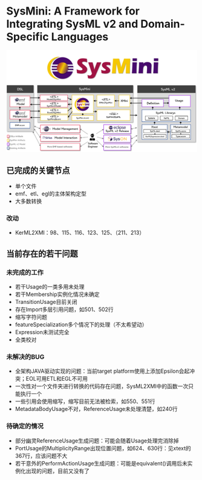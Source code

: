 # SysMini: A Framework for Integrating SysML v2 and Domain-Specific Languages

![LOGO](https://github.com/Ruizhe-Yang/SysMini/blob/main/logo.png)
![SysMini Architecture](https://github.com/Ruizhe-Yang/SysMini/blob/main/SysMini%20architecture.png)

## 已完成的关键节点

- 单个文件
- emf、etl、egl的主体架构定型
- 大多数转换

### 改动

- KerML2XMI：98、115、116、123、125、（211、213）

## 当前存在的若干问题

### 未完成的工作

- 若干Usage的一类多用未处理
- 若干Membership实例化情况未确定
- TransitionUsage目前关闭
- 存在Import多层引用问题，如501、502行
- 缩写字符问题
- featureSpecialization多个情况下的处理（不太希望动）
- Expression未测试完全
- 全类校对

### 未解决的BUG

- 全架构JAVA驱动实现的问题：当前target platform使用上添加Epsilon会起冲突；EOL可用ETL和EGL不可用
- 一次性对一个文件夹进行转换的代码存在问题，SysML2XMI中的函数一次只能执行一个
- 一些引用会使用缩写，缩写目前无法被检索，如550、551行
- MetadataBodyUsage不对，ReferenceUsage未处理清楚，如240行

### 待确定的情况

- 部分幽灵ReferenceUsage生成问题：可能会随着Usage处理完消除掉
- PortUsage的MultiplicityRange出现位置问题，如624、630行：见xtext的367行，应该问题不大
- 若干意外的PerformActionUsage生成问题：可能是equivalent()调用后未实例化出现的问题，目前又没有了
